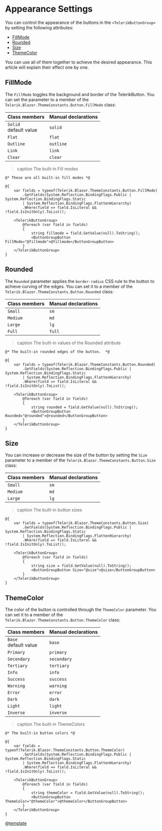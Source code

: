 
# Appearance Settings

You can control the appearance of the buttons in the `<TelerikButtonGroup>` by setting the following attributes:

* [FillMode](#fillmode)
* [Rounded](#rounded)
* [Size](#size)
* [ThemeColor](#themecolor)

You can use all of them together to achieve the desired appearance. This article will explain their effect one by one.

## FillMode

The `FillMode` toggles the background and border of the TelerikButton. You can set the parameter to a member of the `Telerik.Blazor.ThemeConstants.Button.FillMode` class:

| Class members | Manual declarations |
|------------|--------|
|`Solid` <br /> default value|`solid`|
|`Flat`|`flat`|
|`Outline`|`outline`|
|`Link`|`link`|
|`Clear`|`clear`|

>caption The built-in Fill modes

````RAZOR
@* These are all built-in fill modes *@

@{
    var fields = typeof(Telerik.Blazor.ThemeConstants.Button.FillMode)
        .GetFields(System.Reflection.BindingFlags.Public | System.Reflection.BindingFlags.Static
        | System.Reflection.BindingFlags.FlattenHierarchy)
        .Where(field => field.IsLiteral && !field.IsInitOnly).ToList();

    <TelerikButtonGroup>
        @foreach (var field in fields)
        {
            string fillmode = field.GetValue(null).ToString();
            <ButtonGroupButton FillMode="@fillmode">@fillmode</ButtonGroupButton>
        }
    </TelerikButtonGroup>
}
````

## Rounded

The `Rounded` parameter applies the `border-radius` CSS rule to the button to achieve curving of the edges. You can set it to a member of the `Telerik.Blazor.ThemeConstants.Button.Rounded` class:

| Class members | Manual declarations |
|------------|--------|
|`Small` |`sm`|
|`Medium`|`md`|
|`Large`|`lg`|
|`Full`|`full`|

>caption The built-in values of the Rounded attribute

````RAZOR
@* The built-in rounded edges of the button.  *@

@{
    var fields = typeof(Telerik.Blazor.ThemeConstants.Button.Rounded)
        .GetFields(System.Reflection.BindingFlags.Public | System.Reflection.BindingFlags.Static
        | System.Reflection.BindingFlags.FlattenHierarchy)
        .Where(field => field.IsLiteral && !field.IsInitOnly).ToList();

    <TelerikButtonGroup>
        @foreach (var field in fields)
        {
            string rounded = field.GetValue(null).ToString();
            <ButtonGroupButton Rounded="@rounded">@rounded</ButtonGroupButton>
        }
    </TelerikButtonGroup>
}
````

## Size

You can increase or decrease the size of the button by setting the `Size` parameter to a member of the `Telerik.Blazor.ThemeConstants.Button.Size` class:

| Class members | Manual declarations |
|---------------|--------|
| `Small` |`sm`|
| `Medium` |`md`|
| `Large` |`lg`|

>caption The built-in button sizes

````RAZOR
@{
    var fields = typeof(Telerik.Blazor.ThemeConstants.Button.Size)
        .GetFields(System.Reflection.BindingFlags.Public | System.Reflection.BindingFlags.Static
        | System.Reflection.BindingFlags.FlattenHierarchy)
        .Where(field => field.IsLiteral && !field.IsInitOnly).ToList();

    <TelerikButtonGroup>
        @foreach (var field in fields)
        {
            string size = field.GetValue(null).ToString();
            <ButtonGroupButton Size="@size">@size</ButtonGroupButton>
        }
    </TelerikButtonGroup>
}
````

## ThemeColor

The color of the button is controlled through the `ThemeColor` parameter. You can set it to a member of the `Telerik.Blazor.ThemeConstants.Button.ThemeColor` class:

| Class members | Manual declarations |
|------------|--------|
|`Base` <br /> default value |`base`|
|`Primary`|`primary`|
|`Secondary`|`secondary`|
|`Tertiary`|`tertiary`|
|`Info`|`info`|
|`Success`|`success`|
|`Warning`|`warning`|
|`Error`|`error`|
|`Dark`|`dark`|
|`Light`|`light`|
|`Inverse`|`inverse`|

>caption The built-in ThemeColors

````RAZOR
@* The built-in button colors *@

@{
    var fields = typeof(Telerik.Blazor.ThemeConstants.Button.ThemeColor)
        .GetFields(System.Reflection.BindingFlags.Public | System.Reflection.BindingFlags.Static
        | System.Reflection.BindingFlags.FlattenHierarchy)
        .Where(field => field.IsLiteral && !field.IsInitOnly).ToList();

    <TelerikButtonGroup>
        @foreach (var field in fields)
        {
            string themeColor = field.GetValue(null).ToString();
            <ButtonGroupButton ThemeColor="@themeColor">@themeColor</ButtonGroupButton>
        }
    </TelerikButtonGroup>
}
````

@[template](/_contentTemplates/common/themebuilder-section.md#appearance-themebuilder)
